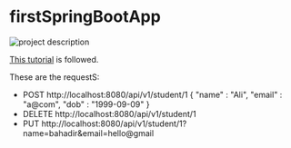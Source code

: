 # firstSpringBootApp


![project description](https://www.filepicker.io/api/file/eGVZZKWyR8S6M7zWjfrB)



[This tutorial](https://youtu.be/9SGDpanrc8U) is followed.

These are the requestS:
- POST http://localhost:8080/api/v1/student/1
{
    "name" : "Ali",
    "email" : "a@com",
    "dob" : "1999-09-09"
}
- DELETE http://localhost:8080/api/v1/student/1
- PUT http://localhost:8080/api/v1/student/1?name=bahadir&email=hello@gmail
